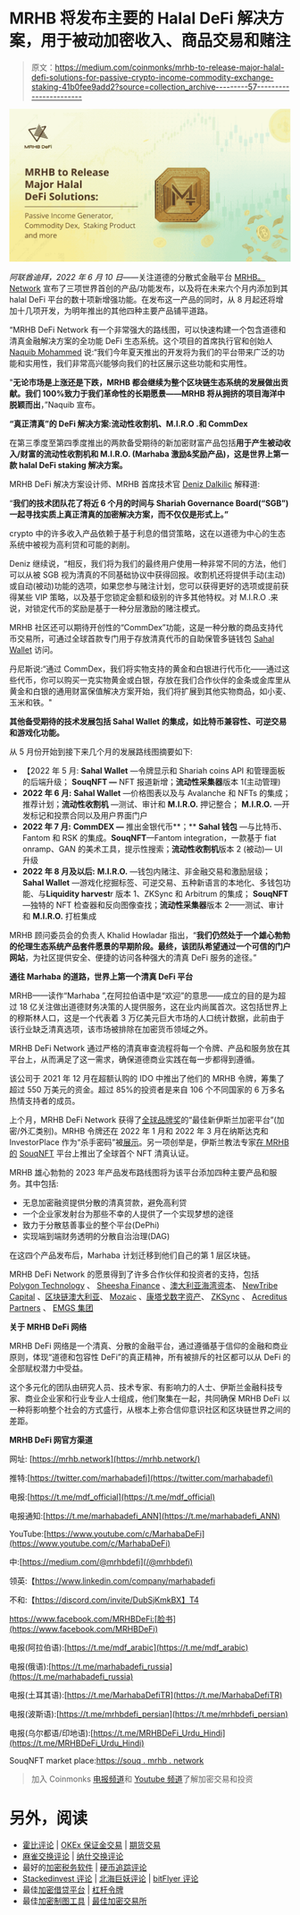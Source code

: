 # MRHB 将发布主要的 Halal DeFi 解决方案，用于被动加密收入、商品交易和赌注

> 原文：<https://medium.com/coinmonks/mrhb-to-release-major-halal-defi-solutions-for-passive-crypto-income-commodity-exchange-staking-41b0fee9add2?source=collection_archive---------57----------------------->

![](img/d3fecc8e11dfe343cbdc04f7d1a65304.png)

*阿联酋迪拜，2022 年 6 月 10 日*——关注道德的分散式金融平台 [MRHB。Network](https://mrhb.network/) 宣布了三项世界首创的产品/功能发布，以及将在未来六个月内添加到其 halal DeFi 平台的数十项新增强功能。在发布这一产品的同时，从 8 月起还将增加十几项开发，为明年推出的其他四种主要产品铺平道路。

“MRHB DeFi Network 有一个非常强大的路线图，可以快速构建一个包含道德和清真金融解决方案的全功能 DeFi 生态系统。这个项目的首席执行官和创始人 [Naquib Mohammed](https://www.linkedin.com/in/mohammednaquib/) 说:“我们今年夏天推出的开发将为我们的平台带来广泛的功能和实用性，我们非常高兴能够向我们的社区展示这些功能和实用性。

"**无论市场是上涨还是下跌，MRHB 都会继续为整个区块链生态系统的发展做出贡献。我们 100%致力于我们革命性的长期愿景——MRHB 将从拥挤的项目海洋中脱颖而出**，”Naquib 宣布。

**“真正清真”的 DeFi 解决方案:流动性收割机、M.I.R.O .和 CommDex**

在第三季度至第四季度推出的两款备受期待的新加密财富产品包括**用于产生被动收入/财富的流动性收割机和 M.I.R.O. (Marhaba 激励&奖励产品)，这是世界上第一款 halal DeFi staking 解决方案。**

MRHB DeFi 解决方案设计师、MRHB 首席技术官 [Deniz Dalkilic](https://www.linkedin.com/in/denizdalkilic/) 解释道:

“**我们的技术团队花了将近 6 个月的时间与 Shariah Governance Board(“SGB”)一起寻找实质上真正清真的加密解决方案，而不仅仅是形式上。”**

crypto 中的许多收入产品依赖于基于利息的借贷策略，这在以道德为中心的生态系统中被视为高利贷和可能的剥削。

Deniz 继续说，“相反，我们将为我们的最终用户使用一种非常不同的方法，他们可以从被 SGB 视为清真的不同基础协议中获得回报。收割机还将提供手动(主动)或自动(被动)功能的选项，如果您参与赌注计划，您可以获得更好的选项或提前获得某些 VIP 策略，以及基于您锁定金额和级别的许多其他特权。对 M.I.R.O .来说，对锁定代币的奖励是基于一种分层激励的赌注模式。

MRHB 社区还可以期待开创性的“CommDex”功能，这是一种分散的商品支持代币交易所，可通过全球首款专门用于存放清真代币的自助保管多链钱包 [Sahal Wallet](https://finance.yahoo.com/news/mrhb-defi-launches-sahal-wallet-142600061.html) 访问。

丹尼斯说:“通过 CommDex，我们将实物支持的黄金和白银进行代币化——通过这些代币，你可以购买一克实物黄金或白银，存放在我们合作伙伴的金条或金库里从黄金和白银的通用财富保值解决方案开始，我们将扩展到其他实物商品，如小麦、玉米和铁。"

**其他备受期待的技术发展包括 Sahal Wallet 的集成，如比特币兼容性、可逆交易和游戏化功能。**

从 5 月份开始到接下来几个月的发展路线图摘要如下:

*   【2022 年 5 月: **Sahal Wallet** —令牌显示和 Shariah coins API 和管理面板的后端升级； **SouqNFT —** NFT 报道新增；**流动性采集器**版本 1(主动管理)
*   **2022 年 6 月:** **Sahal Wallet** —价格图表以及与 Avalanche 和 NFTs 的集成；推荐计划；**流动性收割机** —测试、审计和 **M.I.R.O.** 押记整合； **M.I.R.O.** —开发标记和投票合同以及用户界面门户
*   **2022 年 7 月:** **CommDEX —** 推出金银代币**；** **Sahal 钱包** —与比特币、Fantom 和 RSK 的集成。**SouqNFT**—Fantom integration，一款基于 fiat onramp、GAN 的美术工具，提示性搜索；**流动性收割机**版本 2 (被动)— UI 升级
*   **2022 年 8 月及以后:** **M.I.R.O.** —钱包内赌注、非金融交易和激励层级； **Sahal Wallet** —游戏化挖掘标签、可逆交易、五种新语言的本地化、多钱包功能、与**Liquidity harvest**r 版本 1、ZKSync 和 Arbitrum 的集成； **SouqNFT** —独特的 NFT 检查器和反向图像查找；**流动性采集器**版本 2——测试、审计和 **M.I.R.O.** 打桩集成

MRHB 顾问委员会的负责人 Khalid Howladar 指出，“**我们仍然处于一个雄心勃勃的伦理生态系统产品套件愿景的早期阶段。最终，该团队希望通过一个可信的门户网站**，为社区提供安全、便捷的访问各种强大的清真 DeFi 服务的途径。”

**通往 Marhaba 的道路，世界上第一个清真 DeFi 平台**

MRHB——读作“Marhaba ”,在阿拉伯语中是“欢迎”的意思——成立的目的是为超过 18 亿关注做出道德财务决策的人提供服务，这在业内尚属首次。这包括世界上的穆斯林人口，这是一个代表着 3 万亿美元巨大市场的人口统计数据，此前由于该行业缺乏清真选项，该市场被排除在加密货币领域之外。

MRHB DeFi Network 通过严格的清真审查流程将每一个令牌、产品和服务放在其平台上，从而满足了这一需求，确保道德商业实践在每一步都得到遵循。

该公司于 2021 年 12 月在超额认购的 IDO 中推出了他们的 MRHB 令牌，筹集了超过 550 万美元的资金。超过 85%的投资者是来自 106 个不同国家的 6 万多名热情支持者的成员。

上个月，MRHB DeFi Network 获得了[全球品牌奖](https://www.globalbrandsmagazine.com/award-winners-2022/)的“最佳新伊斯兰加密平台”(加密/外汇类别)。MRHB 令牌还在 2022 年 1 月和 2022 年 3 月在纳斯达克和 InvestorPlace 作为“杀手密码”被[展示](https://www.nasdaq.com/articles/7-killer-cryptos-to-buy-for-january)。另一项创举是，伊斯兰教法专家[在 MRHB 的](https://www.globenewswire.com/en/news-release/2022/04/29/2432584/0/en/Shariah-Experts-Ltd-has-Issued-the-World-s-First-NFT-Based-Halal-Certification-on-SouqNFT.html) [SouqNFT](https://souq.mrhb.network/) 平台上推出了全球首个 NFT 清真认证。

MRHB 雄心勃勃的 2023 年产品发布路线图将为该平台添加四种主要产品和服务。其中包括:

*   无息加密融资提供分散的清真贷款，避免高利贷
*   一个企业家发射台为那些不幸的人提供了一个实现梦想的途径
*   致力于分散慈善事业的整个平台(DePhi)
*   实现端到端财务透明的分散自治治理(DAG)

在这四个产品发布后，Marhaba 计划迁移到他们自己的第 1 层区块链。

MRHB DeFi Network 的愿景得到了许多合作伙伴和投资者的支持，包括 [Polygon Technology](https://polygon.technology/) 、 [Sheesha Finance](https://www.sheeshafinance.io/) 、[澳大利亚海湾资本](https://www.ausgulf.com)、 [NewTribe Capital](https://www.newtribe.capital/) 、[区块链澳大利亚](https://blockchainaustralia.com.au/)、 [Mozaic](https://nwgp.com/#mosaic) 、[康塔戈数字资产](https://www.contango.digital/)、 [ZKSync](https://zksync.io/) 、 [Acreditus Partners](https://acreditus.com/) 、 [EMGS 集团](http://emgsconsulting.com/)

**关于 MRHB DeFi 网络**

MRHB DeFi 网络是一个清真、分散的金融平台，通过遵循基于信仰的金融和商业原则，体现“道德和包容性 DeFi”的真正精神，所有被排斥的社区都可以从 DeFi 的全部赋权潜力中受益。

这个多元化的团队由研究人员、技术专家、有影响力的人士、伊斯兰金融科技专家、商业企业家和行业专业人士组成，他们聚集在一起，共同确保 MRHB DeFi 以一种将影响整个社会的方式盛行，从根本上弥合信仰意识社区和区块链世界之间的差距。

**MRHB DeFi 网官方渠道**

网址: [https://mrhb.network](https://mrhb.network/)

推特:[https://twitter.com/marhabadefi](https://twitter.com/marhabadefi)

电报:[https://t.me/mdf_official](https://t.me/mdf_official)

电报通知:[https://t.me/marhabadefi_ANN](https://t.me/marhabadefi_ANN)

YouTube:[https://www.youtube.com/c/MarhabaDeFi](https://www.youtube.com/c/MarhabaDeFi)

中:[https://medium.com/@mrhbdefi](/@mrhbdefi)

领英:【https://www.linkedin.com/company/marhabadefi 

不和:【https://discord.com/invite/DubSjKmkBX】T4

https://www.facebook.com/MRHBDeFi:[脸书](https://www.facebook.com/MRHBDeFi)

电报(阿拉伯语):[https://t.me/mdf_arabic](https://t.me/mdf_arabic)

电报(俄语):[https://t.me/marhabadefi_russia](https://t.me/marhabadefi_russia)

电报(土耳其语):[https://t.me/MarhabaDefiTR](https://t.me/MarhabaDefiTR)

电报(波斯语):[https://t.me/mrhbdefi_persian](https://t.me/mrhbdefi_persian)

电报(乌尔都语/印地语):[https://t.me/MRHBDeFi_Urdu_Hindi](https://t.me/MRHBDeFi_Urdu_Hindi)

SouqNFT market place:[https://souq . mrhb . network](https://souq.mrhb.network)

> 加入 Coinmonks [电报频道](https://t.me/coincodecap)和 [Youtube 频道](https://www.youtube.com/c/coinmonks/videos)了解加密交易和投资

# 另外，阅读

*   [霍比评论](https://coincodecap.com/huobi-review) | [OKEx 保证金交易](https://coincodecap.com/okex-margin-trading) | [期货交易](https://coincodecap.com/futures-trading)
*   [麻雀交换评论](https://coincodecap.com/sparrow-exchange-review) | [纳什交换评论](https://coincodecap.com/nash-exchange-review)
*   最好的[加密税务软件](/coinmonks/best-crypto-tax-tool-for-my-money-72d4b430816b) | [硬币追踪评论](/coinmonks/cointracking-review-a-reliable-cryptocurrency-tax-software-5114e3eb5737)
*   [Stackedinvest 评论](https://coincodecap.com/stackedinvest-review) | [北海巨妖评论](/coinmonks/kraken-review-6165fc1056ac) | [bitFlyer 评论](https://coincodecap.com/bitflyer-review)
*   最佳[加密借贷平台](/coinmonks/top-5-crypto-lending-platforms-in-2020-that-you-need-to-know-a1b675cec3fa) | [杠杆令牌](/coinmonks/leveraged-token-3f5257808b22)
*   最佳[加密制图工具](/coinmonks/what-are-the-best-charting-platforms-for-cryptocurrency-trading-85aade584d80) | [最佳加密交易所](/coinmonks/crypto-exchange-dd2f9d6f3769)